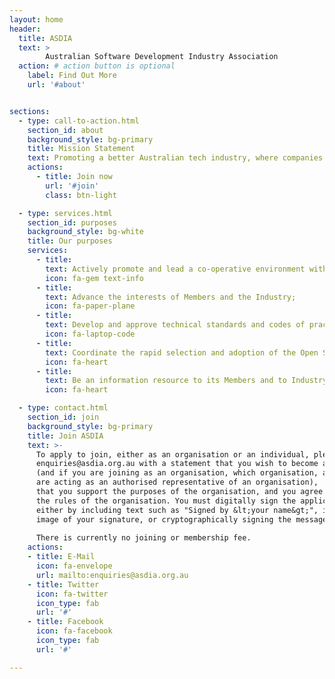 ```yaml
---
layout: home
header:
  title: ASDIA
  text: >
        Australian Software Development Industry Association
  action: # action button is optional
    label: Find Out More
    url: '#about'


sections:
  - type: call-to-action.html
    section_id: about
    background_style: bg-primary
    title: Mission Statement
    text: Promoting a better Australian tech industry, where companies can achieve more in the same amount of time, and everyone knows the best technologies.
    actions:
      - title: Join now
        url: '#join'
        class: btn-light

  - type: services.html
    section_id: purposes
    background_style: bg-white
    title: Our purposes
    services:
      - title: 
        text: Actively promote and lead a co-operative environment with regards to technology, technical practices, and technical documentation, with a view to reducing waste and barriers to entry in the Industry, and ultimately reducing costs for the Australian public;
        icon: fa-gem text-info
      - title: 
        text: Advance the interests of Members and the Industry;
        icon: fa-paper-plane
      - title: 
        text: Develop and approve technical standards and codes of practice for the Industry;
        icon: fa-laptop-code
      - title: 
        text: Coordinate the rapid selection and adoption of the Open Source Software Technologies with the most technical merit amongst Members and the Industry, with a view to ensuring a population of skilled workers in that technology
        icon: fa-heart
      - title: 
        text: Be an information resource to its Members and to Industry, the federal and state governments and agencies, local governments and other interested parties.
        icon: fa-heart

  - type: contact.html
    section_id: join
    background_style: bg-primary
    title: Join ASDIA
    text: >-
      To apply to join, either as an organisation or an individual, please email
      enquiries@asdia.org.au with a statement that you wish to become a member
      (and if you are joining as an organisation, which organisation, and that you
      are acting as an authorised representative of an organisation),
      that you support the purposes of the organisation, and you agree to comply with
      the rules of the organisation. You must digitally sign the application -
      either by including text such as "Signed by &lt;your name&gt;", including an
      image of your signature, or cryptographically signing the message.
      
      There is currently no joining or membership fee.
    actions:
    - title: E-Mail
      icon: fa-envelope
      url: mailto:enquiries@asdia.org.au
    - title: Twitter
      icon: fa-twitter
      icon_type: fab
      url: '#'
    - title: Facebook
      icon: fa-facebook
      icon_type: fab
      url: '#'

---
```

